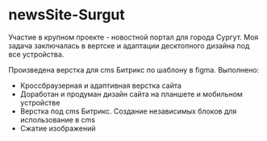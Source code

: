 # newsSite-Surgut

Участие в крупном проекте - новостной портал для города Сургут. Моя задача заключалась в вертске и адаптации десктопного дизайна под все устройства.

Произведена верстка для cms Битрикс по шаблону в figma. Выполнено:

- Кроссбраузерная и адаптивная верстка сайта
- Доработан и продуман дизайн сайта на планшете и мобильном устройстве
- Верстка под cms Битрикс. Создание независимых блоков для использование в сms
- Сжатие изображений

